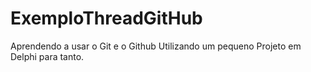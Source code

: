 # ExemploThreadGitHub
Aprendendo a usar o Git e o Github
Utilizando um pequeno Projeto em Delphi 
para tanto.
